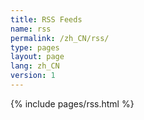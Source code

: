 ```yaml
---
title: RSS Feeds
name: rss
permalink: /zh_CN/rss/
type: pages
layout: page
lang: zh_CN
version: 1
---
```

{% include pages/rss.html %}